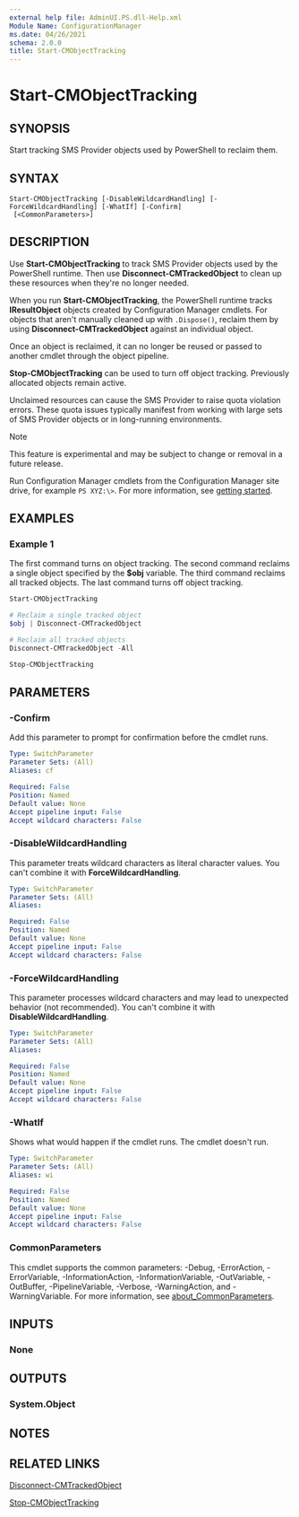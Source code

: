 ```yaml
---
external help file: AdminUI.PS.dll-Help.xml
Module Name: ConfigurationManager
ms.date: 04/26/2021
schema: 2.0.0
title: Start-CMObjectTracking
---
```


# Start-CMObjectTracking

## SYNOPSIS

Start tracking SMS Provider objects used by PowerShell to reclaim them.

## SYNTAX

```
Start-CMObjectTracking [-DisableWildcardHandling] [-ForceWildcardHandling] [-WhatIf] [-Confirm]
 [<CommonParameters>]
```

## DESCRIPTION

Use **Start-CMObjectTracking** to track SMS Provider objects used by the PowerShell runtime. Then use **Disconnect-CMTrackedObject** to clean up these resources when they're no longer needed.

When you run **Start-CMObjectTracking**, the PowerShell runtime tracks **IResultObject** objects created by Configuration Manager cmdlets. For objects that aren't manually cleaned up with `.Dispose()`, reclaim them by using **Disconnect-CMTrackedObject** against an individual object.

Once an object is reclaimed, it can no longer be reused or passed to another cmdlet through the object pipeline.

**Stop-CMObjectTracking** can be used to turn off object tracking. Previously allocated objects remain active.

Unclaimed resources can cause the SMS Provider to raise quota violation errors. These quota issues typically manifest from working with large sets of SMS Provider objects or in long-running environments.

> [!NOTE]
> This feature is experimental and may be subject to change or removal in a future release.
>
> Run Configuration Manager cmdlets from the Configuration Manager site drive, for example `PS XYZ:\>`. For more information, see [getting started](/powershell/sccm/overview).

## EXAMPLES

### Example 1

The first command turns on object tracking. The second command reclaims a single object specified by the **$obj** variable. The third command reclaims all tracked objects. The last command turns off object tracking.

```powershell
Start-CMObjectTracking

# Reclaim a single tracked object
$obj | Disconnect-CMTrackedObject

# Reclaim all tracked objects
Disconnect-CMTrackedObject -All

Stop-CMObjectTracking
```

## PARAMETERS

### -Confirm

Add this parameter to prompt for confirmation before the cmdlet runs.

```yaml
Type: SwitchParameter
Parameter Sets: (All)
Aliases: cf

Required: False
Position: Named
Default value: None
Accept pipeline input: False
Accept wildcard characters: False
```

### -DisableWildcardHandling

This parameter treats wildcard characters as literal character values. You can't combine it with **ForceWildcardHandling**.

```yaml
Type: SwitchParameter
Parameter Sets: (All)
Aliases:

Required: False
Position: Named
Default value: None
Accept pipeline input: False
Accept wildcard characters: False
```

### -ForceWildcardHandling

This parameter processes wildcard characters and may lead to unexpected behavior (not recommended). You can't combine it with **DisableWildcardHandling**.

```yaml
Type: SwitchParameter
Parameter Sets: (All)
Aliases:

Required: False
Position: Named
Default value: None
Accept pipeline input: False
Accept wildcard characters: False
```

### -WhatIf

Shows what would happen if the cmdlet runs. The cmdlet doesn't run.

```yaml
Type: SwitchParameter
Parameter Sets: (All)
Aliases: wi

Required: False
Position: Named
Default value: None
Accept pipeline input: False
Accept wildcard characters: False
```

### CommonParameters
This cmdlet supports the common parameters: -Debug, -ErrorAction, -ErrorVariable, -InformationAction, -InformationVariable, -OutVariable, -OutBuffer, -PipelineVariable, -Verbose, -WarningAction, and -WarningVariable. For more information, see [about_CommonParameters](http://go.microsoft.com/fwlink/?LinkID=113216).

## INPUTS

### None
## OUTPUTS

### System.Object
## NOTES

## RELATED LINKS

[Disconnect-CMTrackedObject](Disconnect-CMTrackedObject.md)

[Stop-CMObjectTracking](Stop-CMObjectTracking.md)
